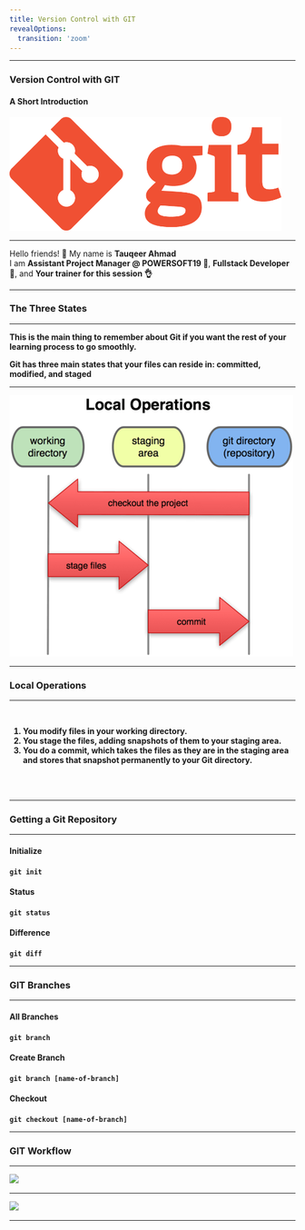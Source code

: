 ```yaml
---
title: Version Control with GIT
revealOptions:
  transition: 'zoom'
---
```


---

<!-- .slide: data-background-video="https://cdn.flixel.com/flixel/v26zyfd6yf0r33s46vpe.tablet.mp4" data-background-video-loop="loop" data-background-video-muted -->
### Version Control with GIT
#### A Short Introduction
<img src="Git-Logo.png" style="height:200px;width:auto;border:0;">

---

<!-- .slide: data-background-video="https://cdn.flixel.com/flixel/52vy4yxt8yw76d2u8dsm.tablet.mp4" data-background-video-loop="loop" data-background-video-muted -->
<div class="dark-bg">
  Hello friends! <span class="emoji">👋</span>
  My name is <span class="red"><b>Tauqeer Ahmad</b></span>
</div>
<div class="dark-bg away fragment">
  I am <strong>Assistant Project Manager @ POWERSOFT19 <span class="emoji">🏫</span></strong>,
  <strong>Fullstack Developer <span class="emoji">🥞</span></strong>, and
  <strong>Your trainer for this session <span class="emoji">👌</span>
</div>

---

<!-- .slide: data-background-video="https://cdn.flixel.com/flixel/c8t92d7m4t5w4af4gmnc.hd.mp4" data-background-video-loop="loop" data-background-video-muted -->
<div class="dark-bg">
  <h3 class="away">
    The Three States
  </h3>
</div>

---

<!-- .slide: data-background-video="https://cdn.flixel.com/flixel/c8t92d7m4t5w4af4gmnc.hd.mp4" data-background-video-loop="loop" data-background-video-muted -->
<div class="dark-bg away">
  This is the main thing to remember about Git if you want the rest of your learning process to go smoothly.

  Git has three main states that your files can reside in: <b>committed</b>, <b>modified</b>, and <b>staged</b>
</div>

---

<!-- .slide: data-background-video="https://cdn.flixel.com/flixel/c8t92d7m4t5w4af4gmnc.hd.mp4" data-background-video-loop="loop" data-background-video-muted -->
<div class="dark-bg away">
  <img src="local-operations.png">
</div>

---

<!-- .slide: data-background-video="https://cdn.flixel.com/flixel/bbqzgcm54sbewywlcl1d.hd.mp4" data-background-video-loop="loop" data-background-video-muted -->
<div class="dark-bg">
  <h3 class="away">
    Local Operations
  </h3>
</div>

---

<!-- .slide: data-background-video="https://cdn.flixel.com/flixel/bbqzgcm54sbewywlcl1d.hd.mp4" data-background-video-loop="loop" data-background-video-muted -->
<div class="dark-bg">
  <br>
  <ol>
    <li>You modify files in your working directory.</li>
    <li>You stage the files, adding snapshots of them to your staging area.</li>
    <li>You do a commit, which takes the files as they are in the staging area and stores that snapshot permanently to your Git directory.</li>
  </ol>
  <br>
  <br>
</div>

---

<!-- .slide: data-background-video="https://cdn.flixel.com/flixel/de6w5hh1ijhzux3c3pah.tablet.mp4" data-background-video-loop="loop" data-background-video-muted -->
<div class="dark-bg">
  <h3 class="away">
    Getting a Git Repository
  </h3>
</div>

---

<!-- .slide: data-background-video="https://cdn.flixel.com/flixel/de6w5hh1ijhzux3c3pah.tablet.mp4" data-background-video-loop="loop" data-background-video-muted -->
<div class="dark-bg fragment">
  <h4>Initialize</h4>

  ``` git init ```
</div>
<div class="dark-bg fragment">
  <h4>Status</h4>

  ``` git status ```
</div>
<div class="dark-bg fragment">
  <h4>Difference</h4>

  ``` git diff ```
</div>

---

<!-- .slide: data-background-video="https://flixels.s3.amazonaws.com/flixel/3uvqg0wiaxbi5blj9qda.webm" data-background-video-loop="loop" data-background-video-muted -->
<div class="dark-bg">
  <h3 class="away">
    GIT Branches
  </h3>
</div>

---

<!-- .slide: data-background-video="https://flixels.s3.amazonaws.com/flixel/3uvqg0wiaxbi5blj9qda.webm" data-background-video-loop="loop" data-background-video-muted -->
<div class="dark-bg fragment">
  <h4>All Branches</h4>

  ``` git branch ```
</div>
<div class="dark-bg fragment">
  <h4>Create Branch</h4>

  ``` git branch [name-of-branch] ```
</div>
<div class="dark-bg fragment">
  <h4>Checkout</h4>

  ``` git checkout [name-of-branch] ```
</div>

---

<!-- .slide: data-background-video="https://flixels.s3.amazonaws.com/flixel/etkm6cv4mvwc18qejgl3.webm" data-background-video-loop="loop" data-background-video-muted -->
<div class="dark-bg">
  <h3 class="away">
    GIT Workflow
  </h3>
</div>

---

<!-- .slide: data-background-video="https://flixels.s3.amazonaws.com/flixel/etkm6cv4mvwc18qejgl3.webm" data-background-video-loop="loop" data-background-video-muted -->
<div class="dark-bg">
  <img src="main-branches@2x.png" height="600px">
</div>

---

<!-- .slide: data-background-video="https://flixels.s3.amazonaws.com/flixel/etkm6cv4mvwc18qejgl3.webm" data-background-video-loop="loop" data-background-video-muted -->
<div class="dark-bg">
  <img src="git-model@2x.png" height="600px">
</div>

---

<!-- .slide: data-background-video="https://media.giphy.com/media/3ohs7JG6cq7EWesFcQ/giphy.mp4" data-background-video-loop="loop" data-background-video-muted -->

